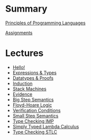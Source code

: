 
# Summary

[Principles of Programming Languages](./index.md)

[Assignments](./assignments.md)

# Lectures

- [Hello!](./lectures/L00Hello.md)
- [Expressions & Types](./lectures/L01Expressions.md)
- [Datatypes & Proofs](./lectures/L02Datatypes.md)
- [Induction](./lectures/L03Induction.md)
- [Stack Machines](./lectures/L04Arith.md)
- [Evidence](./lectures/L05Evidence.md)
- [Big Step Semantics](./lectures/L06BigStep.md)
- [Floyd-Hoare Logic](./lectures/L07Axiomatic.md)
- [Verification Conditions](./lectures/L08VerificationConditions.md)
- [Small Step Semantics](./lectures/L09SmallStep.md)
- [Type Checking IMP]()
- [Simply Typed Lambda Calculus]()
- [Type Checking STLC]()
